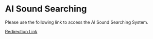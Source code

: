 # AI Sound Searching

Please use the following link to access the AI Sound Searching System.

[Redirection Link](8.tcp.eu.ngrok.io:20184)


